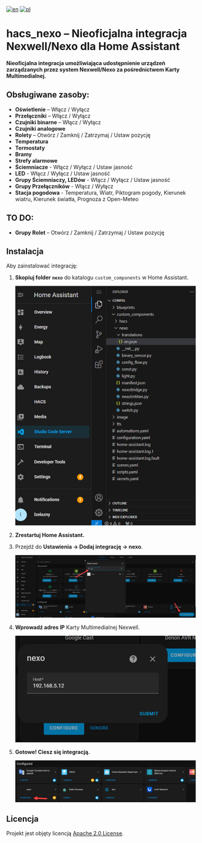 [![en](https://img.shields.io/badge/lang-en-red.svg)](https://github.com/lzelazny/hacs_nexo/blob/main/README.md)
[![pl](https://img.shields.io/badge/lang-pl-yellow.svg)](https://github.com/lzelazny/hacs_nexo/blob/main/README.pl.md)

# hacs_nexo – Nieoficjalna integracja Nexwell/Nexo dla Home Assistant

**Nieoficjalna integracja umożliwiająca udostępnienie urządzeń zarządzanych przez system Nexwell/Nexo za pośrednictwem Karty Multimedialnej.**

## Obsługiwane zasoby:

- **Oświetlenie** – Włącz / Wyłącz  
- **Przełączniki** – Włącz / Wyłącz  
- **Czujniki binarne** – Włącz / Wyłącz  
- **Czujniki analogowe**  
- **Rolety** – Otwórz / Zamknij / Zatrzymaj / Ustaw pozycję  
- **Temperatura**  
- **Termostaty**  
- **Bramy**  
- **Strefy alarmowe**  
- **Ściemniacze** - Włącz / Wyłącz / Ustaw jasność
- **LED**  - Włącz / Wyłącz / Ustaw jasność
- **Grupy Ściemniaczy, LEDów**  - Włącz / Wyłącz / Ustaw jasność
- **Grupy Przełączników**  - Włącz / Wyłącz
- **Stacja pogodowa** - Temperatura, Wiatr, Piktogram pogody, Kierunek wiatru, Kierunek światła, Prognoza z Open-Meteo

## TO DO:
- **Grupy Rolet** – Otwórz / Zamknij / Zatrzymaj / Ustaw pozycję 

## Instalacja

Aby zainstalować integrację:

1. **Skopiuj folder `nexo`** do katalogu `custom_components` w Home Assistant.

   ![Struktura folderów](img/folder_structure.jpg)

2. **Zrestartuj Home Assistant.**  
3. Przejdź do **Ustawienia → Dodaj integrację → nexo**.

   ![Dodaj integrację](img/add_integration.jpg)

4. **Wprowadź adres IP** Karty Multimedialnej Nexwell.

   ![Kreator konfiguracji](img/config_wizard.jpg)

5. **Gotowe! Ciesz się integracją.**

   ![Ciesz się](img/enjoy.jpg)

## Licencja

Projekt jest objęty licencją [Apache 2.0 License](https://github.com/lzelazny/hacs_nexo/blob/main/LICENSE).
